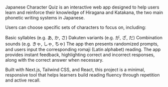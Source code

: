 Japanese Character Quiz is an interactive web app designed to help users learn and reinforce their knowledge of Hiragana and Katakana, the two main phonetic writing systems in Japanese.

Users can choose specific sets of characters to focus on, including:

Basic syllables (e.g. あ, か, さ)
Dakuten variants (e.g. が, ざ, だ)
Combination sounds (e.g. きゃ, しゃ, ちゃ)
The app then presents randomized prompts, and users input the corresponding romaji (Latin alphabet) reading. The app provides instant feedback, highlighting correct and incorrect responses, along with the correct answer when necessary.

Built with Next.js, Tailwind CSS, and React, this project is a minimal, responsive tool that helps learners build reading fluency through repetition and active recall.
